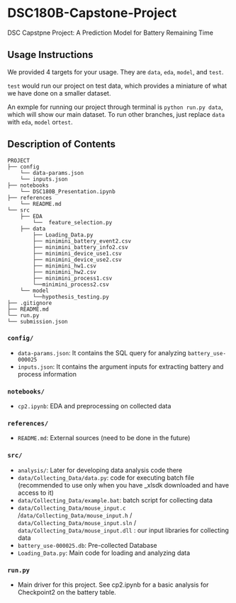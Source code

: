 # DSC180B-Capstone-Project
DSC Capstpne Project: A Prediction Model for Battery Remaining Time
## Usage Instructions
We provided 4 targets for your usage. They are `data`, `eda`, `model`, and `test`.

`test` would run our project on test data, which provides a miniature of what we have done on a smaller dataset. 

An exmple for running our project through terminal is `python run.py data`, which will show our main dataset. To run other branches, just replace `data` with `eda`, `model` or`test`.


## Description of Contents
```
PROJECT
├── config
    └── data-params.json
    └── inputs.json
├── notebooks
    └── DSC180B_Presentation.ipynb
├── references
    └── README.md
└── src
    ├── EDA
        └──  feature_selection.py
    ├── data
        ├── Loading_Data.py
        ├── minimini_battery_event2.csv
        ├── minimini_battery_info2.csv
        ├── minimini_device_use1.csv
        ├── minimini_device_use2.csv
        ├── minimini_hw1.csv
        ├── minimini_hw2.csv
        ├── minimini_process1.csv
        └──minimini_process2.csv
    └── model
        └──hypothesis_testing.py
├── .gitignore
├── README.md
└── run.py
└── submission.json
```


### `config/`
* `data-params.json`: It contains the SQL query for analyzing `battery_use-000025`
* `inputs.json`: It contains the argument inputs for extracting battery and process information 

### `notebooks/`
* `cp2.ipynb`: EDA and preprocessing on collected data

### `references/`
* `README.md`: External sources (need to be done in the future)

### `src/`
* `analysis/`: Later for developing data analysis code there
* `data/Collecting_Data/data.py`: code for executing batch file (recommended to use only when you have _xlsdk downloaded and have access to it)
* `data/Collecting_Data/example.bat`: batch script for collecting data
* `data/Collecting_Data/mouse_input.c` /`data/Collecting_Data/mouse_input.h` / `data/Collecting_Data/mouse_input.sln` / `data/Collecting_Data/mouse_input.dll` : our input libraries for collecting data
* `battery_use-000025.db`: Pre-collected Database
* `Loading_Data.py`: Main code for loading and analyzing data

### `run.py`
* Main driver for this project. See cp2.ipynb for a basic analysis for Checkpoint2 on the battery table.
